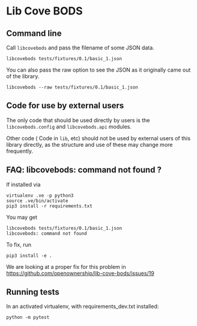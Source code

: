 # Lib Cove BODS


## Command line

Call `libcovebods` and pass the filename of some JSON data.

    libcovebods tests/fixtures/0.1/basic_1.json

You can also pass the raw option to see the JSON as it originally came out of the library.

    libcovebods --raw tests/fixtures/0.1/basic_1.json

## Code for use by external users

The only code that should be used directly by users is the `libcovebods.config` and `libcovebods.api` modules.

Other code ( Code in `lib`, etc)
should not be used by external users of this library directly, as the structure and use of these may change more frequently.

## FAQ: libcovebods: command not found ?

If installed via

    virtualenv .ve -p python3
    source .ve/bin/activate
    pip3 install -r requirements.txt

You may get

    libcovebods tests/fixtures/0.1/basic_1.json
    libcovebods: command not found

To fix, run

    pip3 install -e .

We are looking at a proper fix for this problem in https://github.com/openownership/lib-cove-bods/issues/19

## Running tests

In an activated virtualenv, with requirements_dev.txt installed:

    python -m pytest
